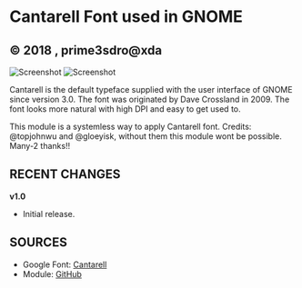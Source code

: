 # Cantarell Font used in GNOME
## © 2018 , prime3sdro@xda ##

<img src="https://upload.wikimedia.org/wikipedia/commons/4/42/Cantarell2.svg" alt="Screenshot">

<img src="https://image.ibb.co/hwqqf0/Whats-App-Image-2018-11-01-at-2-14-20-PM.jpg" alt="Screenshot">

Cantarell is the default typeface supplied with the user interface of GNOME since version 3.0.
The font was originated by Dave Crossland in 2009.
The font looks more natural with high DPI and easy to get used to.

This module is a systemless way to apply Cantarell font.
Credits: @topjohnwu and @gloeyisk, without them this module wont be possible. Many-2 thanks!!

## RECENT CHANGES

**v1.0**
- Initial release.

## SOURCES

- Google Font: [Cantarell](https://fonts.google.com/specimen/Cantarell)
- Module: [GitHub](https://github.com/piyushgarg/cantarell-font)

